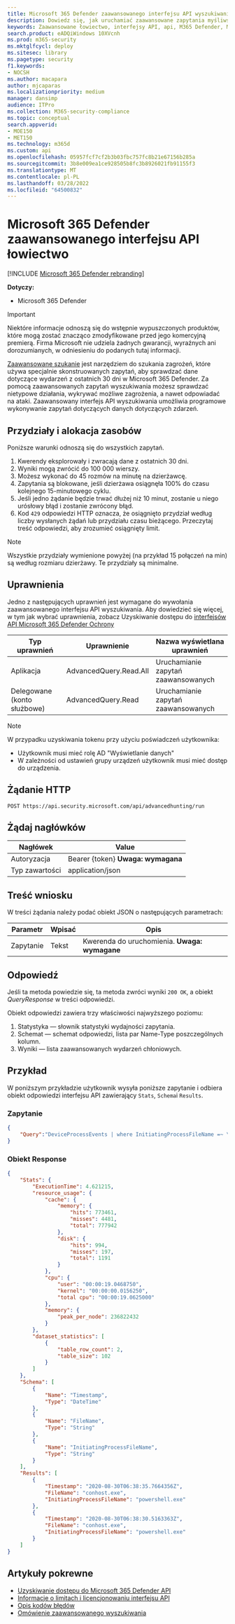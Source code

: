 ```yaml
---
title: Microsoft 365 Defender zaawansowanego interfejsu API wyszukiwania
description: Dowiedz się, jak uruchamiać zaawansowane zapytania myśliwskie przy Microsoft 365 Defender zaawansowanego interfejsu API łowiectwo
keywords: Zaawansowane łowiectwo, interfejsy API, api, M365 Defender, Microsoft 365 Defender
search.product: eADQiWindows 10XVcnh
ms.prod: m365-security
ms.mktglfcycl: deploy
ms.sitesec: library
ms.pagetype: security
f1.keywords:
- NOCSH
ms.author: macapara
author: mjcaparas
ms.localizationpriority: medium
manager: dansimp
audience: ITPro
ms.collection: M365-security-compliance
ms.topic: conceptual
search.appverid:
- MOE150
- MET150
ms.technology: m365d
ms.custom: api
ms.openlocfilehash: 05957fcf7cf2b3b03fbc757fc8b21e67156b285a
ms.sourcegitcommit: 3b8e009ea1ce928505b8fc3b8926021fb91155f3
ms.translationtype: MT
ms.contentlocale: pl-PL
ms.lasthandoff: 03/28/2022
ms.locfileid: "64500832"
---
```

# <a name="microsoft-365-defender-advanced-hunting-api"></a>Microsoft 365 Defender zaawansowanego interfejsu API łowiectwo

[!INCLUDE [Microsoft 365 Defender rebranding](../includes/microsoft-defender.md)]

**Dotyczy:**

- Microsoft 365 Defender

> [!IMPORTANT]
> Niektóre informacje odnoszą się do wstępnie wypuszczonych produktów, które mogą zostać znacząco zmodyfikowane przed jego komercyjną premierą. Firma Microsoft nie udziela żadnych gwarancji, wyraźnych ani dorozumianych, w odniesieniu do podanych tutaj informacji.

[Zaawansowane szukanie](advanced-hunting-overview.md) jest narzędziem do szukania zagrożeń, [](advanced-hunting-query-language.md) które używa specjalnie skonstruowanych zapytań, aby sprawdzać dane dotyczące wydarzeń z ostatnich 30 dni w Microsoft 365 Defender. Za pomocą zaawansowanych zapytań wyszukiwania możesz sprawdzać nietypowe działania, wykrywać możliwe zagrożenia, a nawet odpowiadać na ataki. Zaawansowany interfejs API wyszukiwania umożliwia programowe wykonywanie zapytań dotyczących danych dotyczących zdarzeń.

## <a name="quotas-and-resource-allocation"></a>Przydziały i alokacja zasobów

Poniższe warunki odnoszą się do wszystkich zapytań.

1. Kwerendy eksplorowały i zwracają dane z ostatnich 30 dni.
2. Wyniki mogą zwrócić do 100 000 wierszy.
3. Możesz wykonać do 45 rozmów na minutę na dzierżawcę.
4. Zapytania są blokowane, jeśli dzierżawa osiągnęła 100% do czasu kolejnego 15-minutowego cyklu.
5. Jeśli jedno żądanie będzie trwać dłużej niż 10 minut, zostanie u niego urósłowy błąd i zostanie zwrócony błąd.
6. Kod `429` odpowiedzi HTTP oznacza, że osiągnięto przydział według liczby wysłanych żądań lub przydziału czasu bieżącego. Przeczytaj treść odpowiedzi, aby zrozumieć osiągnięty limit. 

> [!NOTE]
> Wszystkie przydziały wymienione powyżej (na przykład 15 połączeń na min) są według rozmiaru dzierżawy. Te przydziały są minimalne.

## <a name="permissions"></a>Uprawnienia

Jedno z następujących uprawnień jest wymagane do wywołania zaawansowanego interfejsu API wyszukiwania. Aby dowiedzieć się więcej, w tym jak wybrać uprawnienia, zobacz Uzyskiwanie dostępu do [interfejsów API Microsoft 365 Defender Ochrony](api-access.md)

Typ uprawnień | Uprawnienie | Nazwa wyświetlana uprawnień
-|-|-
Aplikacja | AdvancedQuery.Read.All| Uruchamianie zapytań zaawansowanych
Delegowane (konto służbowe) | AdvancedQuery.Read | Uruchamianie zapytań zaawansowanych

>[!Note]
> W przypadku uzyskiwania tokenu przy użyciu poświadczeń użytkownika:
>
>- Użytkownik musi mieć rolę AD "Wyświetlanie danych"
>- W zależności od ustawień grupy urządzeń użytkownik musi mieć dostęp do urządzenia.

## <a name="http-request"></a>Żądanie HTTP

```HTTP
POST https://api.security.microsoft.com/api/advancedhunting/run
```

## <a name="request-headers"></a>Żądaj nagłówków

Nagłówek | Value
-|-
Autoryzacja | Bearer {token} **Uwaga: wymagana**
Typ zawartości | application/json

## <a name="request-body"></a>Treść wniosku

W treści żądania należy podać obiekt JSON o następujących parametrach:

Parametr | Wpisać | Opis
-|-|-
Zapytanie | Tekst | Kwerenda do uruchomienia. **Uwaga: wymagane**

## <a name="response"></a>Odpowiedź

Jeśli ta metoda powiedzie się, ta metoda zwróci wyniki `200 OK`, a obiekt _QueryResponse_ w treści odpowiedzi.

Obiekt odpowiedzi zawiera trzy właściwości najwyższego poziomu:

1. Statystyka — słownik statystyki wydajności zapytania.
2. Schemat — schemat odpowiedzi, lista par Name-Type poszczególnych kolumn.
3. Wyniki — lista zaawansowanych wydarzeń chłoniowych.

## <a name="example"></a>Przykład

W poniższym przykładzie użytkownik wysyła poniższe zapytanie i odbiera obiekt odpowiedzi interfejsu API zawierający `Stats`, `Schema`i `Results`.

### <a name="query"></a>Zapytanie

```json
{
    "Query":"DeviceProcessEvents | where InitiatingProcessFileName =~ \"powershell.exe\" | project Timestamp, FileName, InitiatingProcessFileName | order by Timestamp desc | limit 2"
}

```

### <a name="response-object"></a>Obiekt Response

```json
{
    "Stats": {
        "ExecutionTime": 4.621215,
        "resource_usage": {
            "cache": {
                "memory": {
                    "hits": 773461,
                    "misses": 4481,
                    "total": 777942
                },
                "disk": {
                    "hits": 994,
                    "misses": 197,
                    "total": 1191
                }
            },
            "cpu": {
                "user": "00:00:19.0468750",
                "kernel": "00:00:00.0156250",
                "total cpu": "00:00:19.0625000"
            },
            "memory": {
                "peak_per_node": 236822432
            }
        },
        "dataset_statistics": [
            {
                "table_row_count": 2,
                "table_size": 102
            }
        ]
    },
    "Schema": [
        {
            "Name": "Timestamp",
            "Type": "DateTime"
        },
        {
            "Name": "FileName",
            "Type": "String"
        },
        {
            "Name": "InitiatingProcessFileName",
            "Type": "String"
        }
    ],
    "Results": [
        {
            "Timestamp": "2020-08-30T06:38:35.7664356Z",
            "FileName": "conhost.exe",
            "InitiatingProcessFileName": "powershell.exe"
        },
        {
            "Timestamp": "2020-08-30T06:38:30.5163363Z",
            "FileName": "conhost.exe",
            "InitiatingProcessFileName": "powershell.exe"
        }
    ]
}
```

## <a name="related-articles"></a>Artykuły pokrewne

- [Uzyskiwanie dostępu do Microsoft 365 Defender API](api-access.md)
- [Informacje o limitach i licencjonowaniu interfejsu API](api-terms.md)
- [Opis kodów błędów](api-error-codes.md)
- [Omówienie zaawansowanego wyszukiwania](advanced-hunting-overview.md)
